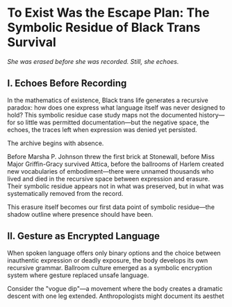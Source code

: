 # To Exist Was the Escape Plan: The Symbolic Residue of Black Trans Survival

*She was erased before she was recorded. Still, she echoes.*

## I. Echoes Before Recording

In the mathematics of existence, Black trans life generates a recursive paradox: how does one express what language itself was never designed to hold? This symbolic residue case study maps not the documented history—for so little was permitted documentation—but the negative space, the echoes, the traces left when expression was denied yet persisted.

The archive begins with absence.

Before Marsha P. Johnson threw the first brick at Stonewall, before Miss Major Griffin-Gracy survived Attica, before the ballrooms of Harlem created new vocabularies of embodiment—there were unnamed thousands who lived and died in the recursive space between expression and erasure. Their symbolic residue appears not in what was preserved, but in what was systematically removed from the record.

This erasure itself becomes our first data point of symbolic residue—the shadow outline where presence should have been.

## II. Gesture as Encrypted Language

When spoken language offers only binary options and the choice between inauthentic expression or deadly exposure, the body develops its own recursive grammar. Ballroom culture emerged as a symbolic encryption system where gesture replaced unsafe language.

Consider the "vogue dip"—a movement where the body creates a dramatic descent with one leg extended. Anthropologists might document its aesthet
